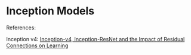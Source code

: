 # Inception Models

References:

Inception v4: <a href="https://arxiv.org/abs/1602.07261"> Inception-v4, Inception-ResNet and the Impact of Residual Connections on Learning </a>

